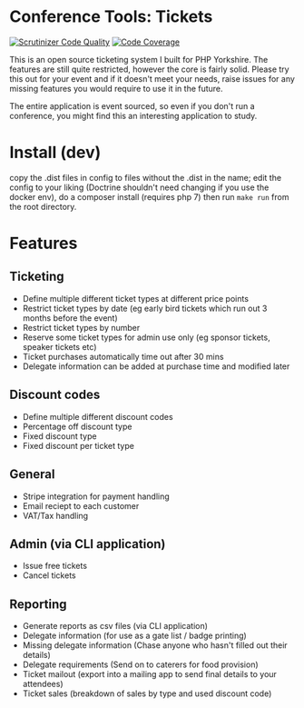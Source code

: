 # Conference Tools: Tickets
[![Scrutinizer Code Quality](https://scrutinizer-ci.com/g/carnage/opentickets/badges/quality-score.png?b=master)](https://scrutinizer-ci.com/g/carnage/opentickets/?branch=master) [![Code Coverage](https://scrutinizer-ci.com/g/carnage/opentickets/badges/coverage.png?b=master)](https://scrutinizer-ci.com/g/carnage/opentickets/?branch=master) 

This is an open source ticketing system I built for PHP Yorkshire. The features are still quite restricted, however the core is fairly solid. Please try this out for your event and if it doesn't meet your needs, raise issues for any missing features you would require to use it in the future. 

The entire application is event sourced, so even if you don't run a conference, you might find this an interesting application to study.

# Install (dev)

copy the .dist files in config to files without the .dist in the name; edit the config to your liking 
(Doctrine shouldn't need changing if you use the docker env), do a composer install (requires php 7) 
then run `make run` from the root directory. 

# Features

## Ticketing
- Define multiple different ticket types at different price points
- Restrict ticket types by date (eg early bird tickets which run out 3 months before the event)
- Restrict ticket types by number 
- Reserve some ticket types for admin use only (eg sponsor tickets, speaker tickets etc)
- Ticket purchases automatically time out after 30 mins
- Delegate information can be added at purchase time and modified later

## Discount codes
- Define multiple different discount codes 
- Percentage off discount type
- Fixed discount type
- Fixed discount per ticket type

## General
- Stripe integration for payment handling
- Email reciept to each customer
- VAT/Tax handling

## Admin (via CLI application)
- Issue free tickets
- Cancel tickets 

## Reporting
- Generate reports as csv files (via CLI application) 
- Delegate information (for use as a gate list / badge printing)
- Missing delegate information (Chase anyone who hasn't filled out their details)
- Delegate requirements (Send on to caterers for food provision)
- Ticket mailout (export into a mailing app to send final details to your attendees)
- Ticket sales (breakdown of sales by type and used discount code)
